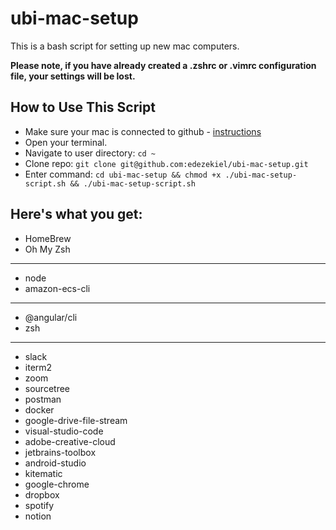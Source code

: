 # ubi-mac-setup

This is a bash script for setting up new mac computers.

**Please note, if you have already created a .zshrc or .vimrc configuration file, your settings will be lost.**

## How to Use This Script
- Make sure your mac is connected to github - [instructions](https://help.github.com/en/articles/set-up-git)
- Open your terminal.
- Navigate to user directory: `cd ~`
- Clone repo: `git clone git@github.com:edezekiel/ubi-mac-setup.git`
- Enter command: `cd ubi-mac-setup && chmod +x ./ubi-mac-setup-script.sh && ./ubi-mac-setup-script.sh`

## Here's what you get:

- HomeBrew
- Oh My Zsh

---
- node
- amazon-ecs-cli
---
- @angular/cli
- zsh
---
- slack
- iterm2
- zoom
- sourcetree
- postman
- docker
- google-drive-file-stream
- visual-studio-code
- adobe-creative-cloud
- jetbrains-toolbox
- android-studio
- kitematic
- google-chrome
- dropbox
- spotify
- notion
